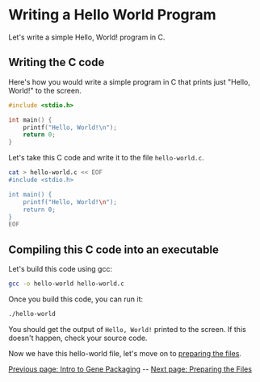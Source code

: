 # Writing a Hello World Program

Let's write a simple Hello, World! program in C.

## Writing the C code
Here's how you would write a simple program in C that prints just "Hello, World!" to the screen.

```c
#include <stdio.h>

int main() {
    printf("Hello, World!\n");
    return 0;
}
```

Let's take this C code and write it to the file `hello-world.c`.

```bash
cat > hello-world.c << EOF
#include <stdio.h>

int main() {
    printf("Hello, World!\n");
    return 0;
}
EOF
```

## Compiling this C code into an executable

Let's build this code using gcc:

```bash
gcc -o hello-world hello-world.c
```

Once you build this code, you can run it:

```bash
./hello-world
```

You should get the output of `Hello, World!` printed to the screen. If this doesn't happen, check your source code.

Now we have this hello-world file, let's move on to [preparing the files](./02-preparing-the-files.md).

[Previous page: Intro to Gene Packaging][prev_page] -- [Next page: Preparing the Files][next_page]

[prev_page]: ./00-intro-to-gene-packaging.md "Intro to Gene Packaging"
[next_page]: ./02-preparing-the-files.md "Preparing the Files"